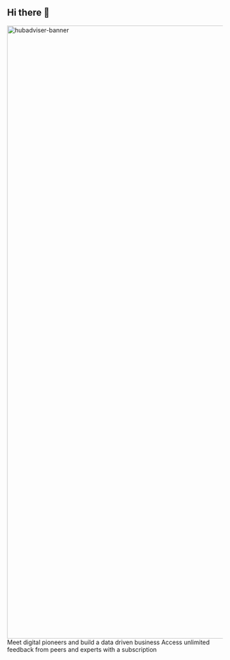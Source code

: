## Hi there 👋

<img width="1428" alt="hubadviser-banner" src="https://user-images.githubusercontent.com/94224031/200172675-ed90efa7-3d58-46f6-94d7-a21ead6ce8ef.png">
Meet digital pioneers and build a data driven business
Access unlimited feedback from peers and experts with a subscription

<!--

**Here are some ideas to get you started:**

🙋‍♀️ A short introduction - what is your organization all about?
🌈 Contribution guidelines - how can the community get involved?
👩‍💻 Useful resources - where can the community find your docs? Is there anything else the community should know?
🍿 Fun facts - what does your team eat for breakfast?
🧙 Remember, you can do mighty things with the power of [Markdown](https://docs.github.com/github/writing-on-github/getting-started-with-writing-and-formatting-on-github/basic-writing-and-formatting-syntax)
-->
